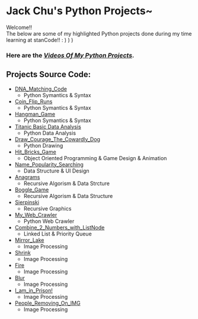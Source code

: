 # Jack Chu's Python Projects~
Welcome!!\
The below are some of my highlighted Python projects done during my time learning at stanCode!! : ) ) )


### Here are the *[Videos Of My Python Projects](https://drive.google.com/drive/folders/1wqKC2SHTfffBw02KCQ0utuhAr0Bh_iW4?usp=sharing)*.


## Projects Source Code:
* [DNA_Matching_Code](https://github.com/JackChu03/Python-Projects/blob/main/Jack%20Chu's%20Python%20Projects/DNA_Matching_Code/DNA_Matching_Code.py)
  * Python Symantics & Syntax
* [Coin_Flip_Runs](https://github.com/JackChu03/Python-Projects/blob/main/Jack%20Chu's%20Python%20Projects/coin_flip_runs/coin_flip_runs.py)
  * Python Symantics & Syntax
* [Hangman_Game](https://github.com/JackChu03/Python-Projects/blob/main/Jack%20Chu's%20Python%20Projects/hangman_game/hangman.py)
  * Python Symantics & Syntax
* [Titanic Basic Data Analysis](https://github.com/JackChu03/Python-Projects/blob/main/Jack%20Chu's%20Python%20Projects/Titanic%20Basic%20Data%20Analysis/titanic.py)
  * Python Data Analysis
* [Draw_Courage_The_Cowardly_Dog](https://github.com/JackChu03/Python-Projects/blob/main/Jack%20Chu's%20Python%20Projects/Draw_Courage_The_Cowardly_Dog/my_drawing.py)
  * Python Drawing
* [Hit_Bricks_Game](https://github.com/JackChu03/Python-Projects/blob/main/Jack%20Chu's%20Python%20Projects/hit_bricks_game/breakoutgraphics.py)
  * Object Oriented Programming & Game Design & Animation
* [Name_Popularity_Searching](https://github.com/JackChu03/Python-Projects/blob/main/Jack%20Chu's%20Python%20Projects/name_popularity_searching/babygraphics.py)
  * Data Structure & UI Design
* [Anagrams](https://github.com/JackChu03/Python-Projects/blob/main/Jack%20Chu's%20Python%20Projects/anagram/anagram.py)
  * Recursive Algorism & Data Strcture
* [Boggle_Game](https://github.com/JackChu03/Python-Projects/blob/main/Jack%20Chu's%20Python%20Projects/boggle_game/boggle.py)
  * Recursive Algorism & Data Structure
* [Sierpinski](https://github.com/JackChu03/Python-Projects/blob/main/Jack%20Chu's%20Python%20Projects/sierpinski/sierpinski.py)
  * Recursive Graphics
* [My_Web_Crawler](https://github.com/JackChu03/Python-Projects/blob/main/Jack%20Chu's%20Python%20Projects/name_popularity_searching/extension.py)
  * Python Web Crawler
* [Combine_2_Numbers_with_ListNode](https://github.com/JackChu03/Python-Projects/blob/main/Jack%20Chu's%20Python%20Projects/Combine_2_numbers_with_ListNode/add2.py)
  * Linked List & Priority Queue
* [Mirror_Lake](https://github.com/JackChu03/Python-Projects/blob/main/Jack%20Chu's%20Python%20Projects/Image_Manipulation/mirror_lake.py)
  * Image Processing
* [Shrink](https://github.com/JackChu03/Python-Projects/blob/main/Jack%20Chu's%20Python%20Projects/Image_Manipulation/shrink.py)
  * Image Processing
* [Fire](https://github.com/JackChu03/Python-Projects/blob/main/Jack%20Chu's%20Python%20Projects/Image_Manipulation/fire.py)
  * Image Processing
* [Blur](https://github.com/JackChu03/Python-Projects/blob/main/Jack%20Chu's%20Python%20Projects/Image_Manipulation/blur.py)
  * Image Processing
* [I_am_in_Prison!](https://github.com/JackChu03/Python-Projects/blob/main/Jack%20Chu's%20Python%20Projects/Image_Manipulation/best_photoshop_award.py)
  * Image Processing
* [People_Removing_On_IMG](https://github.com/JackChu03/Python-Projects/blob/main/Jack%20Chu's%20Python%20Projects/people_removing_on_img/stanCodoshop.py)
  * Image Processing
